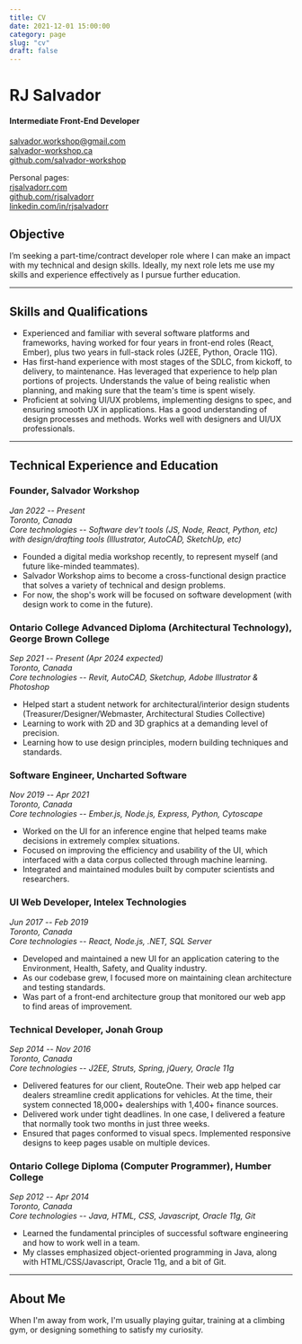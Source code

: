 ```yaml
---
title: CV
date: 2021-12-01 15:00:00
category: page
slug: "cv"
draft: false
---
```


# RJ Salvador

#### Intermediate Front-End Developer

[salvador.workshop@gmail.com](mailto:salvador.workshop@gmail.com)  
[salvador-workshop.ca](https://salvador-workshop.ca/)  
[github.com/salvador-workshop](https://github.com/salvador-workshop)

Personal pages:  
[rjsalvadorr.com](https://rjsalvadorr.com/)  
[github.com/rjsalvadorr](https://github.com/rjsalvadorr)  
[linkedin.com/in/rjsalvadorr](https://www.linkedin.com/in/rjsalvadorr/)  

## Objective

I’m seeking a part-time/contract developer role where I can make an impact with my technical and design skills. Ideally, my next role lets me use my skills and experience effectively as I pursue further education.

---

## Skills and Qualifications

- Experienced and familiar with several software platforms and frameworks, having worked for four years in front-end roles (React, Ember), plus two years in full-stack roles (J2EE, Python, Oracle 11G).
- Has first-hand experience with most stages of the SDLC, from kickoff, to delivery, to maintenance. Has leveraged that experience to help plan portions of projects. Understands the value of being realistic when planning, and making sure that the team's time is spent wisely.
- Proficient at solving UI/UX problems, implementing designs to spec, and ensuring smooth UX in applications. Has a good understanding of design processes and methods. Works well with designers and UI/UX professionals.

---

## Technical Experience and Education

### Founder, Salvador Workshop

_Jan 2022 -- Present  
Toronto, Canada  
Core technologies -- Software dev't tools (JS, Node, React, Python, etc) with design/drafting tools (Illustrator, AutoCAD, SketchUp, etc)_

- Founded a digital media workshop recently, to represent myself (and future like-minded teammates).
- Salvador Workshop aims to become a cross-functional design practice that solves a variety of technical and design problems.
- For now, the shop's work will be focused on software development (with design work to come in the future).

### Ontario College Advanced Diploma (Architectural Technology), George Brown College

_Sep 2021 -- Present (Apr 2024 expected)  
Toronto, Canada  
Core technologies -- Revit, AutoCAD, Sketchup, Adobe Illustrator & Photoshop_

- Helped start a student network for architectural/interior design students (Treasurer/Designer/Webmaster, Architectural Studies Collective)
- Learning to work with 2D and 3D graphics at a demanding level of precision.
- Learning how to use design principles, modern building techniques and standards.

### Software Engineer, Uncharted Software

_Nov 2019 -- Apr 2021  
Toronto, Canada  
Core technologies -- Ember.js, Node.js, Express, Python, Cytoscape_
 
- Worked on the UI for an inference engine that helped teams make decisions in extremely complex situations.
- Focused on improving the efficiency and usability of the UI, which interfaced with a data corpus collected through machine learning.
- Integrated and maintained modules built by computer scientists and researchers.

### UI Web Developer, Intelex Technologies

_Jun 2017 -- Feb 2019  
Toronto, Canada  
Core technologies -- React, Node.js, .NET, SQL Server_ 

- Developed and maintained a new UI for an application catering to the Environment, Health, Safety, and Quality industry.
- As our codebase grew, I focused more on maintaining clean architecture and testing standards.
- Was part of a front-end architecture group that monitored our web app to find areas of improvement.

### Technical Developer, Jonah Group

_Sep 2014 -- Nov 2016  
Toronto, Canada  
Core technologies -- J2EE, Struts, Spring, jQuery, Oracle 11g_

- Delivered features for our client, RouteOne. Their web app helped car dealers streamline credit applications for vehicles. At the time, their system connected 18,000+ dealerships with 1,400+ finance sources.
- Delivered work under tight deadlines. In one case, I delivered a feature that normally took two months in just three weeks.
- Ensured that pages conformed to visual specs. Implemented responsive designs to keep pages usable on multiple devices.

### Ontario College Diploma (Computer Programmer), Humber College

_Sep 2012 -- Apr 2014  
Toronto, Canada  
Core technologies -- Java, HTML, CSS, Javascript, Oracle 11g, Git_

- Learned the fundamental principles of successful software engineering and how to work well in a team.
- My classes emphasized object-oriented programming in Java, along with HTML/CSS/Javascript, Oracle 11g, and a bit of Git.

---

## About Me

When I'm away from work, I'm usually playing guitar, training at a climbing gym, or designing something to satisfy my curiosity.
